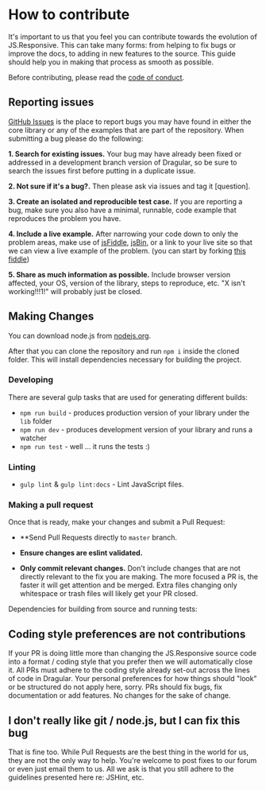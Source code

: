 # How to contribute

It's important to us that you feel you can contribute towards the evolution of JS.Responsive. This can take many forms: from helping to fix bugs or improve the docs, to adding in new features to the source. This guide should help you in making that process as smooth as possible.

Before contributing, please read the [code of conduct](https://github.com/seyd/JS.Responsive/blob/master/CODE_OF_CONDUCT.md).

## Reporting issues

[GitHub Issues][0] is the place to report bugs you may have found in either the core library or any of the examples that are part of the repository. When submitting a bug please do the following:

**1. Search for existing issues.** Your bug may have already been fixed or addressed in a development branch version of Dragular, so be sure to search the issues first before putting in a duplicate issue.

**2. Not sure if it's a bug?.** Then please ask via issues and tag it [question].

**3. Create an isolated and reproducible test case.** If you are reporting a bug, make sure you also have a minimal, runnable, code example that reproduces the problem you have.

**4. Include a live example.** After narrowing your code down to only the problem areas, make use of [jsFiddle][1], [jsBin][2], or a link to your live site so that we can view a live example of the problem. (you can start by forking [this fiddle](http://jsfiddle.net/luckylooke/afv234uh/4/))

**5. Share as much information as possible.** Include browser version affected, your OS, version of the library, steps to reproduce, etc. "X isn't working!!!1!" will probably just be closed.


## Making Changes

You can download node.js from [nodejs.org][3].

After that you can clone the repository and run `npm i` inside the cloned folder. This will install dependencies necessary for building the project.

### Developing

There are several gulp tasks that are used for generating different builds:

* `npm run build` - produces production version of your library under the `lib` folder
* `npm run dev` - produces development version of your library and runs a watcher
* `npm run test` - well ... it runs the tests :)

### Linting

- `gulp lint` & `gulp lint:docs` - Lint JavaScript files.

### Making a pull request

Once that is ready, make your changes and submit a Pull Request:

- **Send Pull Requests directly to `master` branch.

- **Ensure changes are eslint validated.**

- **Only commit relevant changes.** Don't include changes that are not directly relevant to the fix you are making. The more focused a PR is, the faster it will get attention and be merged. Extra files changing only whitespace or trash files will likely get your PR closed.


Dependencies for building from source and running tests:


## Coding style preferences are not contributions

If your PR is doing little more than changing the JS.Responsive source code into a format / coding style that you prefer then we will automatically close it. All PRs must adhere to the coding style already set-out across the lines of code in Dragular. Your personal preferences for how things should "look" or be structured do not apply here, sorry. PRs should fix bugs, fix documentation or add features. No changes for the sake of change.


## I don't really like git / node.js, but I can fix this bug

That is fine too. While Pull Requests are the best thing in the world for us, they are not the only way to help. You're welcome to post fixes to our forum or even just email them to us. All we ask is that you still adhere to the guidelines presented here re: JSHint, etc.


[0]: https://github.com/seyd/JS.Responsive/issues
[1]: http://jsfiddle.net
[2]: http://jsbin.com/
[3]: http://nodejs.org
